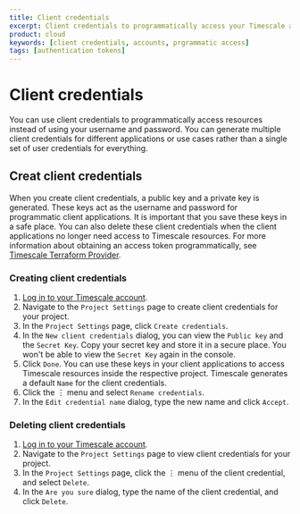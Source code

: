 ```yaml
---
title: Client credentials
excerpt: Client credentials to programmatically access your Timescale account
product: cloud
keywords: [client credentials, accounts, prgrammatic access]
tags: [authentication tokens]
---
```


# Client credentials

You can use client credentials to programmatically access resources instead
of using your username and password. You can generate multiple client
credentials for different applications or use cases rather than a single set of
user credentials for everything.

## Creat client credentials

When you create client credentials, a public key and a private key is generated.
These keys act as the username and password for programmatic client
applications. It is important that you save these keys in a safe place. You can
also delete these client credentials when the client applications no longer need
access to Timescale resources. For more information about obtaining an access
token programmatically, see [Timescale Terraform Provider][terraform-provider].

<Procedure>

### Creating client credentials

1.  [Log in to your Timescale account][cloud-login].
1.  Navigate to the `Project Settings` page to create client credentials for
    your project.
1.  In the `Project Settings` page, click `Create credentials`.
1.  In the `New client credentials` dialog, you can view the `Public key` and the
    `Secret Key`.
    Copy your secret key and store it in a secure place. You won't be able to
    view the `Secret Key` again in the console.
1.  Click `Done`.
    You can use these keys in your client applications to access Timescale
    resources inside the respective project.
    Timescale generates a default `Name` for the client credentials.
1.  Click the ⋮ menu and select `Rename credentials`.
1.  In the  `Edit credential name` dialog, type the new name and click `Accept`.

</Procedure>

### Deleting client credentials

<Procedure>

1.  [Log in to your Timescale account][cloud-login].
1.  Navigate to the `Project Settings` page to view client credentials for
    your project.
1.  In the `Project Settings` page, click the ⋮ menu of the client credential,
    and select `Delete`.
1.  In the `Are you sure` dialog, type the name of the client credential, and
    click `Delete`.

</Procedure>

[cloud-login]: https://console.cloud.timescale.com/
[terraform-provider]: https://registry.terraform.io/providers/timescale/timescale/latest/docs
